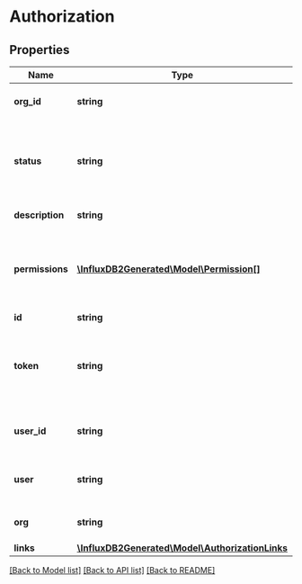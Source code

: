 # Authorization

## Properties
Name | Type | Description | Notes
------------ | ------------- | ------------- | -------------
**org_id** | **string** | ID of org that authorization is scoped to. | 
**status** | **string** | if inactive the token is inactive and requests using the token will be rejected. | [optional] [default to 'active']
**description** | **string** | A description of the token. | [optional] 
**permissions** | [**\InfluxDB2Generated\Model\Permission[]**](Permission.md) | List of permissions for an auth.  An auth must have at least one Permission. | 
**id** | **string** |  | [optional] 
**token** | **string** | Passed via the Authorization Header and Token Authentication type. | [optional] 
**user_id** | **string** | ID of user that created and owns the token. | [optional] 
**user** | **string** | Name of user that created and owns the token. | [optional] 
**org** | **string** | Name of the org token is scoped to. | [optional] 
**links** | [**\InfluxDB2Generated\Model\AuthorizationLinks**](AuthorizationLinks.md) |  | [optional] 

[[Back to Model list]](../README.md#documentation-for-models) [[Back to API list]](../README.md#documentation-for-api-endpoints) [[Back to README]](../README.md)


